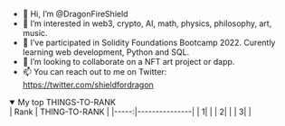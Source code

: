 - 👋 Hi, I’m @DragonFireShield
- 👀 I’m interested in web3, crypto, AI, math, physics, philosophy, art, music.
- 🌱 I’ve participated in Solidity Foundations Bootcamp 2022. Curently learning web development, Python and SQL.
- 💞️ I’m looking to collaborate on a NFT art project or dapp.
- 📫 You can reach out to me on Twitter: https://twitter.com/shieldfordragon

<details open>
<summary>My top THINGS-TO-RANK</summary>
  | Rank | THING-TO-RANK |
  |-----:|---------------|
  |     1|               |
  |     2|               |
  |     3|               |
</details>

<!---
DragonFireShield/DragonFireShield is a ✨ special ✨ repository because its `README.md` (this file) appears on your GitHub profile.
You can click the Preview link to take a look at your changes.
--->
